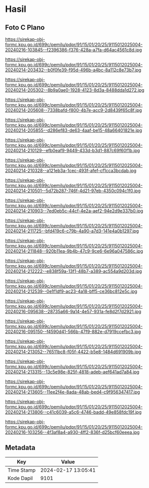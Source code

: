 # Hasil

## Foto C Plano

https://sirekap-obj-formc.kpu.go.id/699c/pemilu/pdpr/91/15/01/20/25/9115012025004-20240216-103845--f2396386-f376-428a-a7fa-d64ac4561c8d.jpg

https://sirekap-obj-formc.kpu.go.id/699c/pemilu/pdpr/91/15/01/20/25/9115012025004-20240214-203432--b0f0fe39-f95d-496b-a4bc-8a112c8e73b7.jpg

https://sirekap-obj-formc.kpu.go.id/699c/pemilu/pdpr/91/15/01/20/25/9115012025004-20240214-205302--8b9a0ae0-1928-4123-8d3a-8488dda1d272.jpg

https://sirekap-obj-formc.kpu.go.id/699c/pemilu/pdpr/91/15/01/20/25/9115012025004-20240214-205608--7338bafd-f800-4b7e-acc9-2d8439f65c8f.jpg

https://sirekap-obj-formc.kpu.go.id/699c/pemilu/pdpr/91/15/01/20/25/9115012025004-20240214-205855--d286ef83-de63-4aaf-be15-48a66401821e.jpg

https://sirekap-obj-formc.kpu.go.id/699c/pemilu/pdpr/91/15/01/20/25/9115012025004-20240214-210129--efb0eaf9-9449-433d-b3d1-887c69f60f1b.jpg

https://sirekap-obj-formc.kpu.go.id/699c/pemilu/pdpr/91/15/01/20/25/9115012025004-20240214-210328--a121eb3a-1cec-493f-afef-cf1cca3bcdab.jpg

https://sirekap-obj-formc.kpu.go.id/699c/pemilu/pdpr/91/15/01/20/25/9115012025004-20240214-210501--5d72b287-746f-4d21-97eb-4350c094c1f0.jpg

https://sirekap-obj-formc.kpu.go.id/699c/pemilu/pdpr/91/15/01/20/25/9115012025004-20240214-210903--7ed0eb5c-44cf-4e2a-aef2-94e2d9e337b0.jpg

https://sirekap-obj-formc.kpu.go.id/699c/pemilu/pdpr/91/15/01/20/25/9115012025004-20240214-211725--bfd419c6-c79b-4a90-a7d3-141e4a0b1297.jpg

https://sirekap-obj-formc.kpu.go.id/699c/pemilu/pdpr/91/15/01/20/25/9115012025004-20240214-211848--920b11ea-9b4b-47c9-9ce6-6e96a047586c.jpg

https://sirekap-obj-formc.kpu.go.id/699c/pemilu/pdpr/91/15/01/20/25/9115012025004-20240214-212222--e838f59a-13f1-48b7-a389-ac554a9d203d.jpg

https://sirekap-obj-formc.kpu.go.id/699c/pemilu/pdpr/91/15/01/20/25/9115012025004-20240214-212539--0e1f1df9-ac23-4a18-bff5-ce36bc812e5c.jpg

https://sirekap-obj-formc.kpu.go.id/699c/pemilu/pdpr/91/15/01/20/25/9115012025004-20240216-095638--28735a66-9a14-4e57-931a-fe8d2f7d2921.jpg

https://sirekap-obj-formc.kpu.go.id/699c/pemilu/pdpr/91/15/01/20/25/9115012025004-20240216-095150--f4590d41-566b-47f9-882e-d7919ccefbc3.jpg

https://sirekap-obj-formc.kpu.go.id/699c/pemilu/pdpr/91/15/01/20/25/9115012025004-20240214-213052--76511bc8-f05f-4422-b5e8-1484d691909b.jpg

https://sirekap-obj-formc.kpu.go.id/699c/pemilu/pdpr/91/15/01/20/25/9115012025004-20240214-213315--13c5e98e-825f-4818-adeb-aef641ad7a84.jpg

https://sirekap-obj-formc.kpu.go.id/699c/pemilu/pdpr/91/15/01/20/25/9115012025004-20240214-213605--11ee2f4e-8ada-48ab-bed4-c9f956347417.jpg

https://sirekap-obj-formc.kpu.go.id/699c/pemilu/pdpr/91/15/01/20/25/9115012025004-20240214-213806--c41c6039-a5c6-4746-badd-49e858fdc19f.jpg

https://sirekap-obj-formc.kpu.go.id/699c/pemilu/pdpr/91/15/01/20/25/9115012025004-20240216-103256--4f3af8a4-a930-4ff2-836f-d25bcf60eeea.jpg


## Metadata

| Key        | Value               |
| ---------- | ------------------- |
| Time Stamp | 2024-02-17 13:05:41 |
| Kode Dapil | 9101                |



